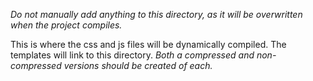 *Do not manually add anything to this directory, as it will be overwritten when the project compiles.*

This is where the css and js files will be dynamically compiled. The templates will link to this directory. *Both a compressed and non-compressed versions should be created of each.*
